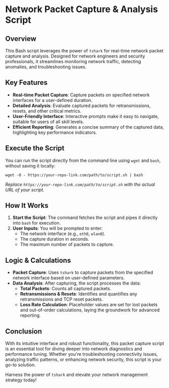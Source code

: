 <!DOCTYPE html>
<html lang="en">
<head>
    <meta charset="UTF-8">
    <meta name="viewport" content="width=device-width, initial-scale=1.0">
</head>
<body>

<h1>Network Packet Capture & Analysis Script</h1>

<h2>Overview</h2>
<p>This Bash script leverages the power of <code>tshark</code> for real-time network packet capture and analysis. Designed for network engineers and security professionals, it streamlines monitoring network traffic, detecting anomalies, and troubleshooting issues.</p>

<h2>Key Features</h2>
<ul>
    <li><strong>Real-time Packet Capture</strong>: Capture packets on specified network interfaces for a user-defined duration.</li>
    <li><strong>Detailed Analysis</strong>: Evaluate captured packets for retransmissions, resets, and other critical metrics.</li>
    <li><strong>User-Friendly Interface</strong>: Interactive prompts make it easy to navigate, suitable for users of all skill levels.</li>
    <li><strong>Efficient Reporting</strong>: Generates a concise summary of the captured data, highlighting key performance indicators.</li>
</ul>

<h2>Execute the Script</h2>
<p>You can run the script directly from the command line using <code>wget</code> and <code>bash</code>, without saving it locally:</p>
<pre><code>wget -O - https://your-repo-link.com/path/to/script.sh | bash</code></pre>
<p><em>Replace <code>https://your-repo-link.com/path/to/script.sh</code> with the actual URL of your script.</em></p>

<h2>How It Works</h2>
<ol>
    <li><strong>Start the Script</strong>: The command fetches the script and pipes it directly into <code>bash</code> for execution.</li>
    <li><strong>User Inputs</strong>: You will be prompted to enter:
        <ul>
            <li>The network interface (e.g., <code>eth0</code>, <code>wlan0</code>).</li>
            <li>The capture duration in seconds.</li>
            <li>The maximum number of packets to capture.</li>
        </ul>
    </li>
</ol>

<h2>Logic & Calculations</h2>
<ul>
    <li><strong>Packet Capture</strong>: Uses <code>tshark</code> to capture packets from the specified network interface based on user-defined parameters.</li>
    <li><strong>Data Analysis</strong>: After capturing, the script processes the data:
        <ul>
            <li><strong>Total Packets</strong>: Counts all captured packets.</li>
            <li><strong>Retransmissions & Resets</strong>: Identifies and quantifies any retransmissions and TCP reset packets.</li>
            <li><strong>Loss Rate Calculation</strong>: Placeholder values are set for lost packets and out-of-order calculations, laying the groundwork for advanced reporting.</li>
        </ul>
    </li>
</ul>

<h2>Conclusion</h2>
<p>With its intuitive interface and robust functionality, this packet capture script is an essential tool for diving deeper into network diagnostics and performance tuning. Whether you're troubleshooting connectivity issues, analyzing traffic patterns, or enhancing network security, this script is your go-to solution.</p>
<p>Harness the power of <code>tshark</code> and elevate your network management strategy today!</p>

</body>
</html>

